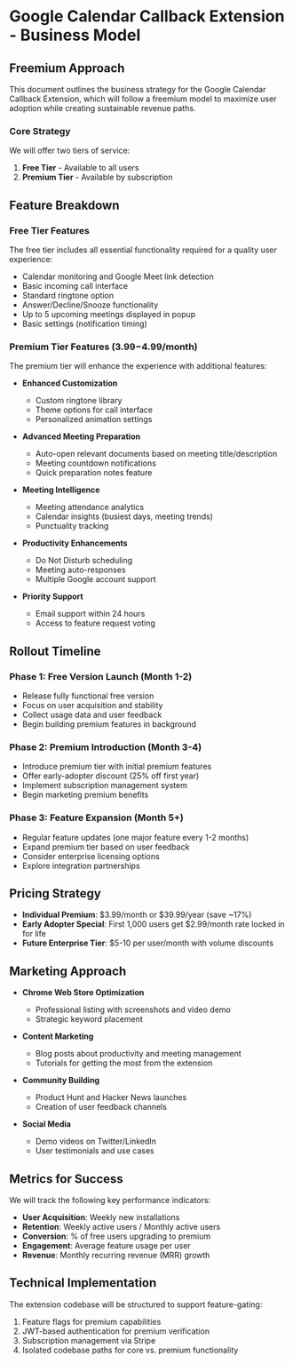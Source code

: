 # Google Calendar Callback Extension - Business Model

## Freemium Approach

This document outlines the business strategy for the Google Calendar Callback Extension, which will follow a freemium model to maximize user adoption while creating sustainable revenue paths.

### Core Strategy

We will offer two tiers of service:

1. **Free Tier** - Available to all users
2. **Premium Tier** - Available by subscription

## Feature Breakdown

### Free Tier Features

The free tier includes all essential functionality required for a quality user experience:

- Calendar monitoring and Google Meet link detection
- Basic incoming call interface
- Standard ringtone option
- Answer/Decline/Snooze functionality
- Up to 5 upcoming meetings displayed in popup
- Basic settings (notification timing)

### Premium Tier Features ($3.99-$4.99/month)

The premium tier will enhance the experience with additional features:

- **Enhanced Customization**
  - Custom ringtone library
  - Theme options for call interface
  - Personalized animation settings
  
- **Advanced Meeting Preparation**
  - Auto-open relevant documents based on meeting title/description
  - Meeting countdown notifications
  - Quick preparation notes feature
  
- **Meeting Intelligence**
  - Meeting attendance analytics
  - Calendar insights (busiest days, meeting trends)
  - Punctuality tracking
  
- **Productivity Enhancements**
  - Do Not Disturb scheduling
  - Meeting auto-responses
  - Multiple Google account support
  
- **Priority Support**
  - Email support within 24 hours
  - Access to feature request voting

## Rollout Timeline

### Phase 1: Free Version Launch (Month 1-2)

- Release fully functional free version
- Focus on user acquisition and stability
- Collect usage data and user feedback
- Begin building premium features in background

### Phase 2: Premium Introduction (Month 3-4)

- Introduce premium tier with initial premium features
- Offer early-adopter discount (25% off first year)
- Implement subscription management system
- Begin marketing premium benefits

### Phase 3: Feature Expansion (Month 5+)

- Regular feature updates (one major feature every 1-2 months)
- Expand premium tier based on user feedback
- Consider enterprise licensing options
- Explore integration partnerships

## Pricing Strategy

- **Individual Premium**: $3.99/month or $39.99/year (save ~17%)
- **Early Adopter Special**: First 1,000 users get $2.99/month rate locked in for life
- **Future Enterprise Tier**: $5-10 per user/month with volume discounts

## Marketing Approach

- **Chrome Web Store Optimization**
  - Professional listing with screenshots and video demo
  - Strategic keyword placement

- **Content Marketing**
  - Blog posts about productivity and meeting management
  - Tutorials for getting the most from the extension

- **Community Building**
  - Product Hunt and Hacker News launches
  - Creation of user feedback channels

- **Social Media**
  - Demo videos on Twitter/LinkedIn
  - User testimonials and use cases

## Metrics for Success

We will track the following key performance indicators:

- **User Acquisition**: Weekly new installations
- **Retention**: Weekly active users / Monthly active users 
- **Conversion**: % of free users upgrading to premium
- **Engagement**: Average feature usage per user
- **Revenue**: Monthly recurring revenue (MRR) growth

## Technical Implementation

The extension codebase will be structured to support feature-gating:

1. Feature flags for premium capabilities
2. JWT-based authentication for premium verification
3. Subscription management via Stripe
4. Isolated codebase paths for core vs. premium functionality
